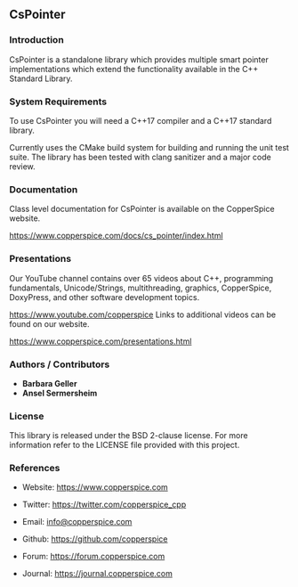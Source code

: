 ## CsPointer

### Introduction

CsPointer is a standalone library which provides multiple smart pointer implementations which extend the functionality
available in the C++ Standard Library.


### System Requirements

To use CsPointer you will need a C++17 compiler and a C++17 standard library.

Currently uses the CMake build system for building and running the unit test suite. The library has been tested with
clang sanitizer and a major code review.

### Documentation

Class level documentation for CsPointer is available on the CopperSpice website.

https://www.copperspice.com/docs/cs_pointer/index.html


### Presentations

Our YouTube channel contains over 65 videos about C++, programming fundamentals, Unicode/Strings, multithreading,
graphics, CopperSpice, DoxyPress, and other software development topics.

https://www.youtube.com/copperspice
Links to additional videos can be found on our website.

https://www.copperspice.com/presentations.html


### Authors / Contributors

* **Barbara Geller**
* **Ansel Sermersheim**


### License

This library is released under the BSD 2-clause license. For more information refer to the LICENSE file provided with
this project.


### References

* Website:  https://www.copperspice.com
* Twitter:  https://twitter.com/copperspice_cpp
* Email:    info@copperspice.com

* Github:   https://github.com/copperspice

* Forum:    https://forum.copperspice.com
* Journal:  https://journal.copperspice.com

